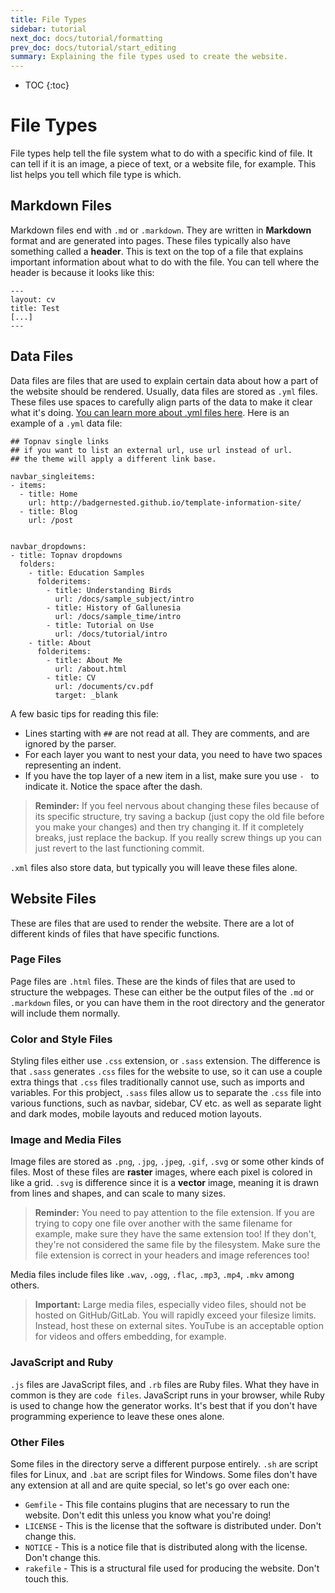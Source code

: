 ```yaml
---
title: File Types
sidebar: tutorial
next_doc: docs/tutorial/formatting
prev_doc: docs/tutorial/start_editing
summary: Explaining the file types used to create the website.
---
```


* TOC
{:toc}

# File Types

File types help tell the file system what to do with a specific kind of file. It can tell if it is an image, a piece of text, or a website file, for example. This list helps you tell which file type is which.

## Markdown Files

Markdown files end with ``.md`` or ``.markdown``. They are written in **Markdown** format and are generated into pages. These files typically also have something called a **header**. This is text on the top of a file that explains important information about what to do with the file. You can tell where the header is because it looks like this:

```
---
layout: cv
title: Test
[...]
---
```

## Data Files

Data files are files that are used to explain certain data about how a part of the website should be rendered. Usually, data files are stored as ``.yml`` files. These files use spaces to carefully align parts of the data to make it clear what it's doing. [You can learn more about .yml files here](https://www.redhat.com/en/topics/automation/what-is-yaml). Here is an example of a ``.yml`` data file:

```
## Topnav single links
## if you want to list an external url, use url instead of url.
## the theme will apply a different link base.

navbar_singleitems:
- items:
  - title: Home
    url: http://badgernested.github.io/template-information-site/
  - title: Blog
    url: /post


navbar_dropdowns:
- title: Topnav dropdowns
  folders:
    - title: Education Samples
      folderitems:
        - title: Understanding Birds
          url: /docs/sample_subject/intro
        - title: History of Gallunesia
          url: /docs/sample_time/intro
        - title: Tutorial on Use
          url: /docs/tutorial/intro
    - title: About
      folderitems:
        - title: About Me
          url: /about.html
        - title: CV
          url: /documents/cv.pdf
          target: _blank
```

A few basic tips for reading this file:

* Lines starting with ``##`` are not read at all. They are comments, and are ignored by the parser.
* For each layer you want to nest your data, you need to have two spaces representing an indent.
* If you have the top layer of a new item in a list, make sure you use ``- `` to indicate it. Notice the space after the dash.

> **Reminder:** If you feel nervous about changing these files because of its specific structure, try saving a backup (just copy the old file before you make your changes) and then try changing it. If it completely breaks, just replace the backup. If you really screw things up you can just revert to the last functioning commit.

``.xml`` files also store data, but typically you will leave these files alone.

## Website Files

These are files that are used to render the website. There are a lot of different kinds of files that have specific functions.

### Page Files

Page files are ``.html`` files. These are the kinds of files that are used to structure the webpages. These can either be the output files of the ``.md`` or ``.markdown`` files, or you can have them in the root directory and the generator will include them normally. 

### Color and Style Files

Styling files either use ``.css`` extension, or ``.sass`` extension. The difference is that ``.sass`` generates ``.css`` files for the website to use, so it can use a couple extra things that ``.css`` files traditionally cannot use, such as imports and variables. For this probject, ``.sass`` files allow us to separate the ``.css`` file into various functions, such as navbar, sidebar, CV etc. as well as separate light and dark modes, mobile layouts and reduced motion layouts.

### Image and Media Files

Image files are stored as ``.png``, ``.jpg``, ``.jpeg``, ``.gif``, ``.svg`` or some other kinds of files. Most of these files are **raster** images, where each pixel is colored in like a grid. ``.svg`` is difference since it is a **vector** image, meaning it is drawn from lines and shapes, and can scale to many sizes. 

> **Reminder:** You need to pay attention to the file extension. If you are trying to copy one file over another with the same filename for example, make sure they have the same extension too! If they don't, they're not considered the same file by the filesystem. Make sure the file extension is correct in your headers and image references too!

Media files include files like ``.wav``, ``.ogg``, ``.flac``, ``.mp3``, ``.mp4``, ``.mkv`` among others.

> **Important:** Large media files, especially video files, should not be hosted on GitHub/GitLab. You will rapidly exceed your filesize limits. Instead, host these on external sites. YouTube is an acceptable option for videos and offers embedding, for example.

### JavaScript and Ruby

``.js`` files are JavaScript files, and ``.rb`` files are Ruby files. What they have in common is they are ``code files``. JavaScript runs in your browser, while Ruby is used to change how the generator works. It's best that if you don't have programming experience to leave these ones alone.

### Other Files

Some files in the directory serve a different purpose entirely. ``.sh`` are script files for Linux, and ``.bat`` are script files for Windows. Some files don't have any extension at all and are quite special, so let's go over each one:

* ``Gemfile`` - This file contains plugins that are necessary to run the website. Don't edit this unless you know what you're doing!
* ``LICENSE`` - This is the license that the software is distributed under. Don't change this.
* ``NOTICE`` - This is a notice file that is distributed along with the license. Don't change this.
* ``rakefile`` - This is a structural file used for producing the website. Don't touch this.


